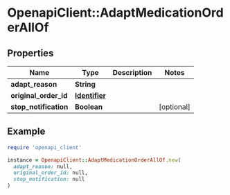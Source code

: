 # OpenapiClient::AdaptMedicationOrderAllOf

## Properties

| Name | Type | Description | Notes |
| ---- | ---- | ----------- | ----- |
| **adapt_reason** | **String** |  |  |
| **original_order_id** | [**Identifier**](Identifier.md) |  |  |
| **stop_notification** | **Boolean** |  | [optional] |

## Example

```ruby
require 'openapi_client'

instance = OpenapiClient::AdaptMedicationOrderAllOf.new(
  adapt_reason: null,
  original_order_id: null,
  stop_notification: null
)
```


